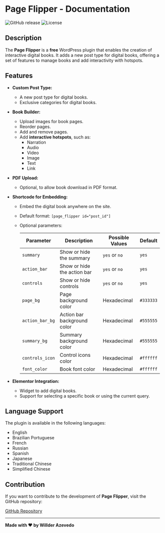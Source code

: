 
# Page Flipper - Documentation

![GitHub release](https://img.shields.io/github/v/release/willderazevedo/page-flipper)
![License](https://img.shields.io/github/license/willderazevedo/page-flipper)

## Description
The **Page Flipper** is a **free** WordPress plugin that enables the creation of interactive digital books. It adds a new post type for digital books, offering a set of features to manage books and add interactivity with hotspots.

## Features

- **Custom Post Type:**
  - A new post type for digital books.
  - Exclusive categories for digital books.
- **Book Builder:**
  - Upload images for book pages.
  - Reorder pages.
  - Add and remove pages.
  - Add **interactive hotspots**, such as:
    - Narration
    - Audio
    - Video
    - Image
    - Text
    - Link
- **PDF Upload:**
  - Optional, to allow book download in PDF format.
- **Shortcode for Embedding:**
  - Embed the digital book anywhere on the site.
  - Default format: `[page_flipper id="post_id"]`
  - Optional parameters:
    
    | Parameter      | Description                                  | Possible Values | Default   |
    |---------------|----------------------------------------------|-----------------|-----------|
    | `summary`     | Show or hide the summary                     | `yes` or `no`  | `yes`     |
    | `action_bar`  | Show or hide the action bar                  | `yes` or `no`  | `yes`     |
    | `controls`    | Show or hide controls                        | `yes` or `no`  | `yes`     |
    | `page_bg`     | Page background color                        | Hexadecimal    | `#333333` |
    | `action_bar_bg` | Action bar background color                | Hexadecimal    | `#555555` |
    | `summary_bg`  | Summary background color                     | Hexadecimal    | `#555555` |
    | `controls_icon` | Control icons color                        | Hexadecimal    | `#ffffff` |
    | `font_color`  | Book font color                             | Hexadecimal    | `#ffffff` |

- **Elementor Integration:**
  - Widget to add digital books.
  - Support for selecting a specific book or using the current query.

## Language Support
The plugin is available in the following languages:

- English
- Brazilian Portuguese
- French
- Russian
- Spanish
- Japanese
- Traditional Chinese
- Simplified Chinese

## Contribution
If you want to contribute to the development of **Page Flipper**, visit the GitHub repository:

[GitHub Repository](https://github.com/willderazevedo/page-flipper)

---

**Made with ❤️ by Willder Azevedo**